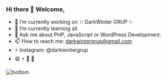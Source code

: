 ### Hi there 👋 Welcome,

- 🔭 I’m currently working on ✨ DarkWinter GRUP ✨
- 🌱 I’m currently learning all.
- 💬 Ask me about PHP, JavaScript or WordPress Development.
- 📫 How to reach me: darkwintergrup@gmail.com
- ⚡ Instagram: @darkwintergrup
- 😄 ⚡ 👯 🤔

<img src="https://raw.githubusercontent.com/jayehernandez/jayehernandez/dcd7447c179f5a1131590b6ccba2223e879ab655/readme/bottom.svg" alt="bottom">
